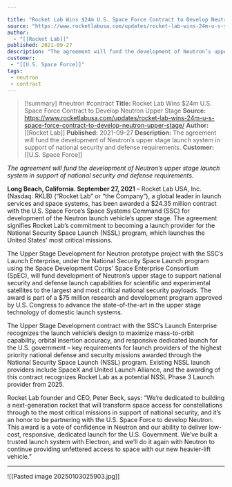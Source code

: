 ```yaml
---

title: "Rocket Lab Wins $24m U.S. Space Force Contract to Develop Neutron Upper Stage "
source: "https://www.rocketlabusa.com/updates/rocket-lab-wins-24m-u-s-space-force-contract-to-develop-neutron-upper-stage/"
author:
  - "[[Rocket Lab]]"
published: 2021-09-27
description: "The agreement will fund the development of Neutron’s upper stage launch system in support of national security and defense requirements."
customer:
 - "[[U.S. Space Force]]"
tags:
 - neutron
 - contract
---
```

>[!summary]
#neutron #contract
**Title:** Rocket Lab Wins $24m U.S. Space Force Contract to Develop Neutron Upper Stage 
**Source:** https://www.rocketlabusa.com/updates/rocket-lab-wins-24m-u-s-space-force-contract-to-develop-neutron-upper-stage/
**Author:** [[Rocket Lab]]
**Published:** 2021-09-27
**Description:** The agreement will fund the development of Neutron’s upper stage launch system in support of national security and defense requirements.
**Customer:** [[U.S. Space Force]]

*The agreement will fund the development of Neutron’s upper stage launch system in support of national security and defense requirements.*

**Long Beach, California. September 27, 2021** – Rocket Lab USA, Inc. (Nasdaq: RKLB) (“Rocket Lab” or “the Company”), a global leader in launch services and space systems, has been awarded a $24.35 million contract with the U.S. Space Force’s Space Systems Command (SSC) for development of the Neutron launch vehicle’s upper stage. The agreement signifies Rocket Lab’s commitment to becoming a launch provider for the National Security Space Launch (NSSL) program, which launches the United States' most critical missions. 

The Upper Stage Development for Neutron prototype project with the SSC’s Launch Enterprise, under the National Security Space Launch program using the Space Development Corps’ Space Enterprise Consortium (SpEC), will fund development of Neutron’s upper stage to support national security and defense launch capabilities for scientific and experimental satellites to the largest and most critical national security payloads. The award is part of a $75 million research and development program approved by U.S. Congress to advance the state-of-the-art in the upper stage technology of domestic launch systems.  

The Upper Stage Development contract with the SSC’s Launch Enterprise recognizes the launch vehicle’s design to maximize mass-to-orbit capability, orbital insertion accuracy, and responsive dedicated launch for the U.S. government – key requirements for launch providers of the highest priority national defense and security missions awarded through the National Security Space Launch (NSSL) program. Existing NSSL launch providers include SpaceX and United Launch Alliance, and the awarding of this contract recognizes Rocket Lab as a potential NSSL Phase 3 Launch provider from 2025.  

Rocket Lab founder and CEO, Peter Beck, says: “We’re dedicated to building a next-generation rocket that will transform space access for constellations through to the most critical missions in support of national security, and it’s an honor to be partnering with the U.S. Space Force to develop Neutron. This award is a vote of confidence in Neutron and our ability to deliver low-cost, responsive, dedicated launch for the U.S. Government. We’ve built a trusted launch system with Electron, and we’ll do it again with Neutron to continue providing unfettered access to space with our new heavier-lift vehicle.”  

---

![[Pasted image 20250103025903.jpg]]